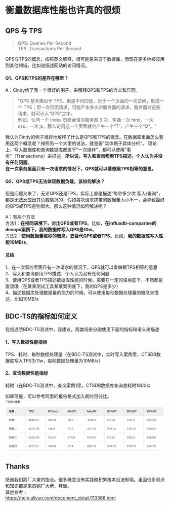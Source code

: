 # 衡量数据库性能也许真的很烦

## QPS 与 TPS
>QPS: Queries Per Second  
>TPS: Transactions Per Second  

QPS与TPS的概念，按照英文解释，很可能是来自于数据库，而现在更多地被应用到其他领域，比如说描述网站的访问情况。  

#### Q1、QPS和TPS的差异在哪里？
A：Cindy给了我一个很好的例子，来解释QPS和TPS的含义和异同。  

>"QPS 基本类似于 TPS，但是不同的是，对于一个页面的一次访问，形成一个 TPS；但一次页面请求，可能产生多次对服务器的请求，服务器对这些请求，就可计入“QPS”之中。  
 例如，访问一个 Index 页面会请求服务器 3 次，包括一次 html，一次 css，一次 js，那么访问这一个页面就会产生一个“T”，产生三个“Q”。"  

我认为Cindy的例子很好地解释了什么是QPS和TPS的概念。在数据库里面怎么套用这两个概念呢？按照另一个大佬的说法，就是要"具体例子具体分析"。
理论上，写入数据库和查询数据库都属于"一次操作"，都可以使用"事务"（Transactions）来描述，**所以说，写入和查询都用TPS描述，个人认为并没有任何问题**。   
**在一次事务里面只有一次请求的情况下，QPS就可以看做跟TPS相等的意思。**  
   

#### Q2、QPS或TPS无法体现数据负载，该如何解决？
但是问题又来了，无论QPS还是TPS，实际上都是描述"每秒多少次 写入/查询"，都是无法反应出其负载情况的，假如每次请求携带的数据量大小不一，会导致最终的QPS或TPS差别很大。那么这种情况如何解决呢？

A：有两个方法  
方法1：**在相同语境下，对比QPS或者TPS**。比如，**在influxdb-comparise的devops案例下，我的数据库写入QPS是10w**。   
方法2：**使用数据量每秒的概念，去替代QPS或者TPS**。比如，**我的数据库写入性能10MB/s**。
  
#### 总结
1、在一次事务里面只有一次请求的情况下，QPS就可以看做跟TPS相等的意思  
2、写入和查询都用TPS描述，个人认为没有任何问题  
3、使用QPS或者TPS描述数据库性能的时候，需要在一定的语境底下，不然都是耍流氓（在某某测试工具某某案例底下，我的QPS是多少）    
4、描述数据库处理数据量的能力的时候，可以使用每秒数据处理量的概念来描述，比如10MB/s    


  
  
## BDC-TS的指标如何定义
在信通院BDC-TS测试中，我建议，两类场景分别使用下面的指标和语义来描述  
#### 1、写入数据性能指标
TPS、耗时、每秒数据处理量（在BDC-TS测试中，实时写入案例里，CTSDB数据库写入TPS为11w，每秒数据处理量为10MB/s）  
#### 2、查询数据性能指标
耗时（在BDC-TS测试中，查询案例1里，CTSDB数据库查询总耗时1800s）  

如果可能，可以参考阿里的报告格式加入耗时百分比。  
![avatar](https://github.com/gdchaochao/gdchaochao.github.io/blob/master/Database/res/20190723091536.png)


## Thanks
感谢我们鹅厂大佬的指点。很多概念没有实践和积累根本没法知晓。里面很多观点和知识都是来自鹅厂大佬，拜谢。  
其他参考：  
https://help.aliyun.com/document_detail/113368.html  
